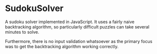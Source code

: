 # SudokuSolver

A sudoku solver implemented in JavaScript. It uses a fairly naive backtracking algorithm, so particularly difficult puzzles can take several minutes to solve.

Furthermore, there is no input validation whatsoever as the primary focus was to get the backtracking algorithm working correctly.